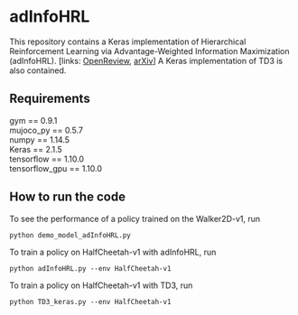 # adInfoHRL

This repository contains a Keras implementation of Hierarchical Reinforcement Learning via Advantage-Weighted Information Maximization (adInfoHRL). [links: [OpenReview](https://openreview.net/forum?id=Hyl_vjC5KQ), [arXiv](https://arxiv.org/abs/1901.01365)]
A Keras implementation of TD3 is also contained.

## Requirements
gym == 0.9.1 \
mujoco_py == 0.5.7 \
numpy == 1.14.5 \
Keras == 2.1.5 \
tensorflow == 1.10.0 \
tensorflow_gpu == 1.10.0

## How to run the code
To see the performance of a policy trained on the Walker2D-v1, run
```
python demo_model_adInfoHRL.py 
```
To train a policy on HalfCheetah-v1 with adInfoHRL, run
```
python adInfoHRL.py --env HalfCheetah-v1
```
To train a policy on HalfCheetah-v1 with TD3, run
```
python TD3_keras.py --env HalfCheetah-v1
```
